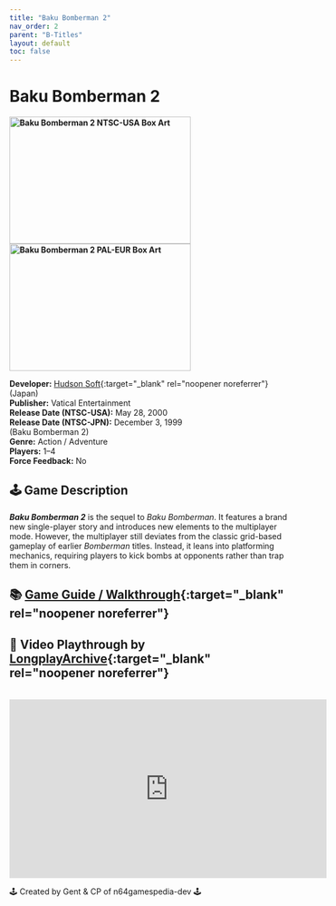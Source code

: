 ```yaml
---
title: "Baku Bomberman 2"
nav_order: 2
parent: "B-Titles"
layout: default
toc: false
---
```


# Baku Bomberman 2
<b>
<img src="https://upload.wikimedia.org/wikipedia/en/a/a3/Bomberman64sa_box.jpg" alt="Baku Bomberman 2 NTSC-USA Box Art" style="object-fit:cover;width:320px;height:224px"/>
<img src="https://images.launchbox-app.com/486b4f9d-4fcd-49aa-93b3-b2702e64918d.png" alt="Baku Bomberman 2 PAL-EUR Box Art" style="object-fit:cover;width:320px;height:224px"/>
</b>

**Developer:** [Hudson Soft](https://en.wikipedia.org/wiki/Hudson_Soft){:target="_blank" rel="noopener noreferrer"} (Japan)  
**Publisher:** Vatical Entertainment  
**Release Date (NTSC-USA):** May 28, 2000  
**Release Date (NTSC-JPN):** December 3, 1999  
(Baku Bomberman 2)  
**Genre:** Action / Adventure  
**Players:** 1–4  
**Force Feedback:** No

## 🕹️ Game Description
<em><strong>Baku Bomberman 2</strong></em> is the sequel to <em>Baku Bomberman</em>. It features a brand new single-player story and introduces new elements to the multiplayer mode. However, the multiplayer still deviates from the classic grid-based gameplay of earlier <em>Bomberman</em> titles. Instead, it leans into platforming mechanics, requiring players to kick bombs at opponents rather than trap them in corners.

## 📚 [Game Guide / Walkthrough](https://gamefaqs.gamespot.com/n64/257793-bomberman-64-the-second-attack/faqs/7859){:target="_blank" rel="noopener noreferrer"}

## 🎥 Video Playthrough by [LongplayArchive](https://www.youtube.com/channel/UCM8XzXipyTsylZ_WsGKmdKQ){:target="_blank" rel="noopener noreferrer"}  
<br />
<iframe width="560" height="315" src="https://www.youtube.com/embed/y2VA32fRFIU" title="Baku Bomberman 2 Longplay" frameborder="0" allowfullscreen></iframe>

🕹️ Created by Gent & CP of n64gamespedia-dev 🕹️

<!-- Vault Format: n64gamespedia-dev -->
<!-- Protocol Source: _vault-specs/format-protocol.md -->
